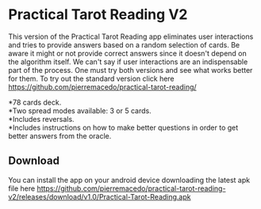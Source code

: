 # Practical Tarot Reading V2

This version of the Practical Tarot Reading app eliminates user interactions and tries to provide answers based on a random selection of cards. Be aware it might or not provide correct answers since it doesn't depend on the algorithm itself. We can't say if user interactions are an indispensable part of the process. One must try both versions and see what works better for them. To try out the standard version click here https://github.com/pierremacedo/practical-tarot-reading/

*78 cards deck.  
*Two spread modes available: 3 or 5 cards.  
*Includes reversals.  
*Includes instructions on how to make better questions in order to get better answers from the oracle. 



## Download

You can install the app on your android device downloading the latest apk file here https://github.com/pierremacedo/practical-tarot-reading-v2/releases/download/v1.0/Practical-Tarot-Reading.apk
